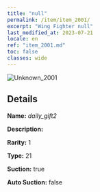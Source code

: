 ```yaml
---
title: "null"
permalink: /item/item_2001/
excerpt: "Wing Fighter null"
last_modified_at: 2023-07-21
locale: en
ref: "item_2001.md"
toc: false
classes: wide
---
```



 ![Unknown_2001](/images/item/daily_gift2_p.png)



## Details

 **Name:** *daily_gift2* 

 **Description:** 

 **Rarity:** 1 

 **Type:** 21 

 **Suction:** true 

 **Auto Suction:** false 


